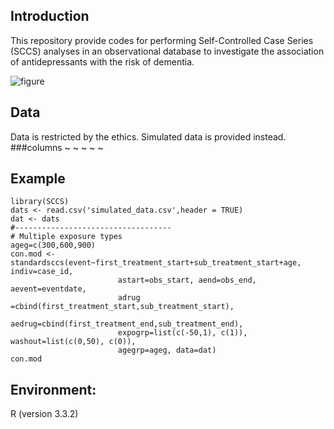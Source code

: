 ## Introduction

This repository provide codes for performing Self-Controlled Case Series (SCCS) analyses in an observational database to investigate the association of antidepressants with the risk of dementia.

![figure](https://github.com/zhongzhixu/SCCS/design.png)

## Data
Data is restricted by the ethics. Simulated data is provided instead.
###columns
~
~
~
~
~

## Example
```
library(SCCS)
dats <- read.csv('simulated_data.csv',header = TRUE)
dat <- dats
#-----------------------------------
# Multiple exposure types
ageg=c(300,600,900)
con.mod <- standardsccs(event~first_treatment_start+sub_treatment_start+age, indiv=case_id,
                        astart=obs_start, aend=obs_end, aevent=eventdate,
                        adrug =cbind(first_treatment_start,sub_treatment_start),
                        aedrug=cbind(first_treatment_end,sub_treatment_end),
                        expogrp=list(c(-50,1), c(1)), washout=list(c(0,50), c(0)),
                        agegrp=ageg, data=dat)
con.mod
```
## Environment:
R (version 3.3.2)


